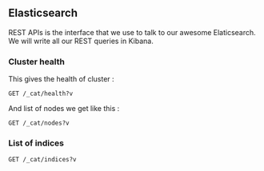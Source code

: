 ## Elasticsearch

REST APIs is the interface that we use to talk to our awesome Elaticsearch. We will write all our REST queries in Kibana.

### Cluster health
This gives the health of cluster :
```
GET /_cat/health?v
```
And list of nodes we get like this :
```
GET /_cat/nodes?v
```

### List of indices
```
GET /_cat/indices?v
```